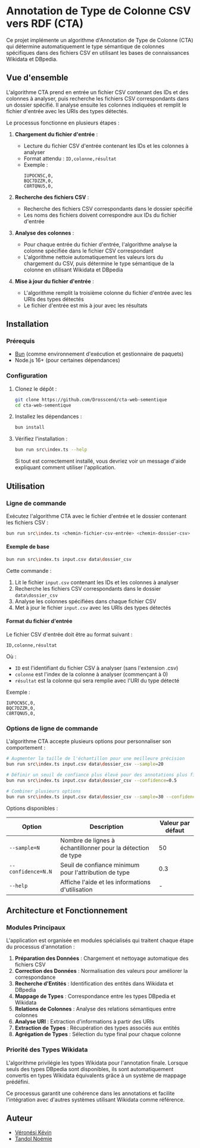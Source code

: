 # Annotation de Type de Colonne CSV vers RDF (CTA)

Ce projet implémente un algorithme d'Annotation de Type de Colonne (CTA) qui détermine automatiquement le type sémantique de colonnes spécifiques dans des fichiers CSV en utilisant les bases de connaissances Wikidata et DBpedia.

## Vue d'ensemble

L'algorithme CTA prend en entrée un fichier CSV contenant des IDs et des colonnes à analyser, puis recherche les fichiers CSV correspondants dans un dossier spécifié. Il analyse ensuite les colonnes indiquées et remplit le fichier d'entrée avec les URIs des types détectés.

Le processus fonctionne en plusieurs étapes :

1. **Chargement du fichier d'entrée** : 
   - Lecture du fichier CSV d'entrée contenant les IDs et les colonnes à analyser
   - Format attendu : `ID,colonne,résultat`
   - Exemple :
     ```
     IUPOCN5C,0,
     BQC7DZZR,0,
     C8RTQNU5,0,
     ```

2. **Recherche des fichiers CSV** :
   - Recherche des fichiers CSV correspondants dans le dossier spécifié
   - Les noms des fichiers doivent correspondre aux IDs du fichier d'entrée

3. **Analyse des colonnes** :
   - Pour chaque entrée du fichier d'entrée, l'algorithme analyse la colonne spécifiée dans le fichier CSV correspondant
   - L'algorithme nettoie automatiquement les valeurs lors du chargement du CSV, puis détermine le type sémantique de la colonne en utilisant Wikidata et DBpedia

4. **Mise à jour du fichier d'entrée** :
   - L'algorithme remplit la troisième colonne du fichier d'entrée avec les URIs des types détectés
   - Le fichier d'entrée est mis à jour avec les résultats

## Installation

### Prérequis

- [Bun](https://bun.sh/) (comme environnement d'exécution et gestionnaire de paquets)
- Node.js 16+ (pour certaines dépendances)

### Configuration

1. Clonez le dépôt :
   ```bash
   git clone https://github.com/Drosscend/cta-web-sementique
   cd cta-web-sementique
   ```

2. Installez les dépendances :
   ```bash
   bun install
   ```

3. Vérifiez l'installation :
   ```bash
   bun run src\index.ts --help
   ```

   Si tout est correctement installé, vous devriez voir un message d'aide expliquant comment utiliser l'application.

## Utilisation

### Ligne de commande

Exécutez l'algorithme CTA avec le fichier d'entrée et le dossier contenant les fichiers CSV :

```bash
bun run src\index.ts <chemin-fichier-csv-entrée> <chemin-dossier-csv> [options]
```

#### Exemple de base

```bash
bun run src\index.ts input.csv data\dossier_csv
```

Cette commande :
1. Lit le fichier `input.csv` contenant les IDs et les colonnes à analyser
2. Recherche les fichiers CSV correspondants dans le dossier `data\dossier_csv`
3. Analyse les colonnes spécifiées dans chaque fichier CSV
4. Met à jour le fichier `input.csv` avec les URIs des types détectés

#### Format du fichier d'entrée

Le fichier CSV d'entrée doit être au format suivant :
```
ID,colonne,résultat
```

Où :
- `ID` est l'identifiant du fichier CSV à analyser (sans l'extension .csv)
- `colonne` est l'index de la colonne à analyser (commençant à 0)
- `résultat` est la colonne qui sera remplie avec l'URI du type détecté

Exemple :
```
IUPOCN5C,0,
BQC7DZZR,0,
C8RTQNU5,0,
```

### Options de ligne de commande

L'algorithme CTA accepte plusieurs options pour personnaliser son comportement :

```bash
# Augmenter la taille de l'échantillon pour une meilleure précision
bun run src\index.ts input.csv data\dossier_csv --sample=20

# Définir un seuil de confiance plus élevé pour des annotations plus fiables
bun run src\index.ts input.csv data\dossier_csv --confidence=0.5

# Combiner plusieurs options
bun run src\index.ts input.csv data\dossier_csv --sample=30 --confidence=0.4
```

Options disponibles :

| Option | Description | Valeur par défaut |
|--------|-------------|-------------------|
| `--sample=N` | Nombre de lignes à échantillonner pour la détection de type | 50                |
| `--confidence=N.N` | Seuil de confiance minimum pour l'attribution de type | 0.3               |
| `--help` | Affiche l'aide et les informations d'utilisation | -                 |

## Architecture et Fonctionnement

### Modules Principaux

L'application est organisée en modules spécialisés qui traitent chaque étape du processus d'annotation :

1. **Préparation des Données** : Chargement et nettoyage automatique des fichiers CSV
2. **Correction des Données** : Normalisation des valeurs pour améliorer la correspondance
3. **Recherche d'Entités** : Identification des entités dans Wikidata et DBpedia
4. **Mappage de Types** : Correspondance entre les types DBpedia et Wikidata
5. **Relations de Colonnes** : Analyse des relations sémantiques entre colonnes
6. **Analyse URI** : Extraction d'informations à partir des URIs
7. **Extraction de Types** : Récupération des types associés aux entités
8. **Agrégation de Types** : Sélection du type final pour chaque colonne

### Priorité des Types Wikidata

L'algorithme privilégie les types Wikidata pour l'annotation finale. Lorsque seuls des types DBpedia sont disponibles, ils sont automatiquement convertis en types Wikidata équivalents grâce à un système de mappage prédéfini.

Ce processus garantit une cohérence dans les annotations et facilite l'intégration avec d'autres systèmes utilisant Wikidata comme référence.

## Auteur
- [Véronési Kévin](mailto:kevin.veronesi@proton.me)
- [Tandol Noémie](mailto:noemie.tandol@gmail.com)
